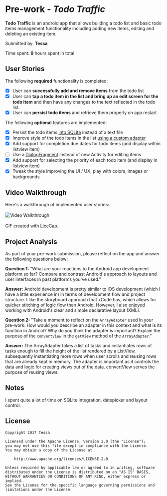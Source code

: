 # Pre-work - *Todo Traffic*

**Todo Traffic** is an android app that allows building a todo list and basic todo items management functionality including adding new items, editing and deleting an existing item.

Submitted by: **Tessa**

Time spent: **9** hours spent in total

## User Stories

The following **required** functionality is completed:

* [X] User can **successfully add and remove items** from the todo list
* [X] User can **tap a todo item in the list and bring up an edit screen for the todo item** and then have any changes to the text reflected in the todo list.
* [X] User can **persist todo items** and retrieve them properly on app restart

The following **optional** features are implemented:

* [X] Persist the todo items [into SQLite](http://guides.codepath.com/android/Persisting-Data-to-the-Device#sqlite) instead of a text file
* [X] Improve style of the todo items in the list [using a custom adapter](http://guides.codepath.com/android/Using-an-ArrayAdapter-with-ListView)
* [X] Add support for completion due dates for todo items (and display within listview item)
* [ ] Use a [DialogFragment](http://guides.codepath.com/android/Using-DialogFragment) instead of new Activity for editing items
* [X] Add support for selecting the priority of each todo item (and display in listview item)
* [X] Tweak the style improving the UI / UX, play with colors, images or backgrounds

## Video Walkthrough

Here's a walkthrough of implemented user stories:<br /><br />
<img src='http://imgur.com/r6uPsYP.gif' title='Video Walkthrough' width='' alt='Video Walkthrough' /><br /><br />
GIF created with [LiceCap](http://www.cockos.com/licecap/).

## Project Analysis

As part of your pre-work submission, please reflect on the app and answer the following questions below:

**Question 1:** "What are your reactions to the Android app development platform so far? Compare and contrast Android's approach to layouts and user interfaces in past platforms you've used."

**Answer:** Android development is pretty similar to iOS development (which I have a little experience in) in terms of development flow and project structure. I like the storyboard approach that xCode has, which allows for quicker stitching of logic flow than Android. However, I also enjoyed working with Android's clear and simple declarative layout (XML).  

**Question 2:** "Take a moment to reflect on the `ArrayAdapter` used in your pre-work. How would you describe an adapter in this context and what is its function in Android? Why do you think the adapter is important? Explain the purpose of the `convertView` in the `getView` method of the `ArrayAdapter`."

**Answer:** The ArrayAdapter takes a list of tasks and instantiates rows of tasks enough to fill the height of the list rendered by a ListView, subsequently instantiating more rows when user scrolls and reusing rows that are already kept in memory. The adapter is important as it controls the data and logic for creating views out of the data. convertView serves the purpose of reusing views.       

## Notes

I spent quite a lot of time on SQLite integration, datepicker and layout control.

## License

    Copyright 2017 Tessa

    Licensed under the Apache License, Version 2.0 (the "License");
    you may not use this file except in compliance with the License.
    You may obtain a copy of the License at

        http://www.apache.org/licenses/LICENSE-2.0

    Unless required by applicable law or agreed to in writing, software
    distributed under the License is distributed on an "AS IS" BASIS,
    WITHOUT WARRANTIES OR CONDITIONS OF ANY KIND, either express or implied.
    See the License for the specific language governing permissions and
    limitations under the License.
